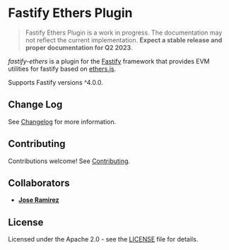 Fastify Ethers Plugin
==========================

> Fastify Ethers Plugin is a work in progress. The documentation may not reflect the current implementation. **Expect a stable release and proper documentation for Q2 2023**.

*fastify-ethers* is a plugin for the [Fastify](http://fastify.io/) framework that provides EVM utilities for fastify based on [ethers.js](https://github.com/ethers-io/ethers.js/).

Supports Fastify versions ^4.0.0.

## Change Log

See [Changelog](CHANGELOG.md) for more information.

## Contributing

Contributions welcome! See [Contributing](CONTRIBUTING.md).

## Collaborators

* [__Jose Ramirez__](https://github.com/0xslipk)

## License

Licensed under the Apache 2.0 - see the [LICENSE](LICENSE) file for details.
